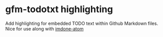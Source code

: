 # gfm-todotxt highlighting

Add highlighting for embedded TODO text within Github Markdown files. Nice for use along with [imdone-atom](https://atom.io/packages/imdone-atom)
